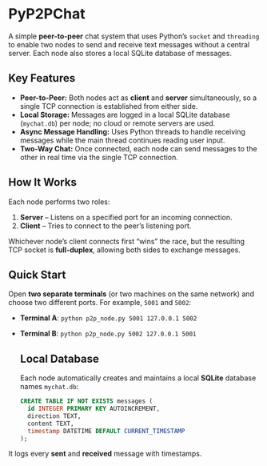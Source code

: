 # PyP2PChat

A simple **peer-to-peer** chat system that uses Python’s `socket` and `threading` to enable two nodes to send and receive text messages without a central server. Each node also stores a local SQLite database of messages.

## Key Features

- **Peer-to-Peer:** Both nodes act as **client** and **server** simultaneously, so a single TCP connection is established from either side.  
- **Local Storage:** Messages are logged in a local SQLite database (`mychat.db`) per node; no cloud or remote servers are used.  
- **Async Message Handling:** Uses Python threads to handle receiving messages while the main thread continues reading user input.  
- **Two-Way Chat:** Once connected, each node can send messages to the other in real time via the single TCP connection.

## How It Works

Each node performs two roles:

1. **Server** – Listens on a specified port for an incoming connection.  
2. **Client** – Tries to connect to the peer’s listening port.

Whichever node’s client connects first “wins” the race, but the resulting TCP socket is **full-duplex**, allowing both sides to exchange messages.

## Quick Start
Open **two separate terminals** (or two machines on the same network) and choose two different ports. For example, `5001` and `5002`:

- **Terminal A**:
  ```python p2p_node.py 5001 127.0.0.1 5002```

- **Terminal B**:
  ```python p2p_node.py 5002 127.0.0.1 5001```

  ## Local Database
  Each node automatically creates and maintains a local **SQLite** database names ```mychat.db```:
  
  ```sql
  CREATE TABLE IF NOT EXISTS messages (
    id INTEGER PRIMARY KEY AUTOINCREMENT,
    direction TEXT,
    content TEXT,
    timestamp DATETIME DEFAULT CURRENT_TIMESTAMP
  );
  ```

It logs every **sent** and **received** message with timestamps.

